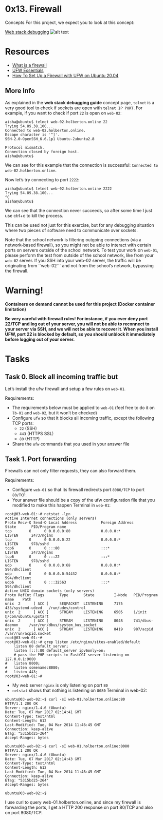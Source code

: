 # 0x13. Firewall

Concepts
For this project, we expect you to look at this concept:

[Web stack debugging]()
![alt text]()

# Resources
- [What is a firewall](https://en.wikipedia.org/wiki/Firewall_%28computing%29)
- [UFW Essentials](https://www.digitalocean.com/community/tutorials/ufw-essentials-common-firewall-rules-and-commands)
- [How To Set Up a Firewall with UFW on Ubuntu 20.04](https://www.digitalocean.com/community/tutorials/how-to-set-up-a-firewall-with-ufw-on-ubuntu-20-04)

## More Info
As explained in the **web stack debugging guide** concept page, ```telnet``` is a very good tool to check if sockets are open with ```telnet IP PORT```. For example, if you want to check if port ```22``` is open on ```web-02```:
```
aisha@ubuntu$ telnet web-02.holberton.online 22
Trying 54.89.38.100...
Connected to web-02.holberton.online.
Escape character is '^]'.
SSH-2.0-OpenSSH_6.6.1p1 Ubuntu-2ubuntu2.8

Protocol mismatch.
Connection closed by foreign host.
aisha@ubuntu$
```
We can see for this example that the connection is successful: ```Connected to web-02.holberton.online```.

Now let’s try connecting to port ```2222```:
```
aisha@ubuntu$ telnet web-02.holberton.online 2222
Trying 54.89.38.100...
^C
aisha@ubuntu$
```
We can see that the connection never succeeds, so after some time I just use ctrl+c to kill the process.

This can be used not just for this exercise, but for any debugging situation where two pieces of software need to communicate over sockets.

Note that the school network is filtering outgoing connections (via a network-based firewall), so you might not be able to interact with certain ports on servers outside of the school network. To test your work on ```web-01```, please perform the test from outside of the school network, like from your ```web-02``` server. If you SSH into your web-02 server, the traffic will be originating from ``web-02``` and not from the school’s network, bypassing the firewall.

# Warning!
**Containers on demand cannot be used for this project (Docker container limitation)**

**Be very careful with firewall rules! For instance, if you ever deny port 22/TCP and log out of your server, you will not be able to reconnect to your server via SSH, and we will not be able to recover it. When you install UFW, port 22 is blocked by default, so you should unblock it immediately before logging out of your server.**

# Tasks

## Task 0. Block all incoming traffic but
Let’s install the ufw firewall and setup a few rules on ```web-01```.

Requirements:

- The requirements below must be applied to ```web-01``` (feel free to do it on ```lb-01``` and ```web-02```, but it won’t be checked)
- Configure ```ufw``` so that it blocks all incoming traffic, except the following TCP ports:
	- ```22``` (SSH)
	- ```443``` (HTTPS SSL)
	- ```80``` (HTTP)
- Share the ```ufw``` commands that you used in your answer file

## Task 1. Port forwarding
Firewalls can not only filter requests, they can also forward them.

Requirements:

- Configure ```web-01``` so that its firewall redirects port ```8080/TCP``` to port ```80/TCP```.
- Your answer file should be a copy of the ufw configuration file that you modified to make this happen
Terminal in ```web-01```:
```
root@03-web-01:~# netstat -lpn
Active Internet connections (only servers)
Proto Recv-Q Send-Q Local Address           Foreign Address         State       PID/Program name
tcp        0      0 0.0.0.0:80              0.0.0.0:*               LISTEN      2473/nginx
tcp        0      0 0.0.0.0:22              0.0.0.0:*               LISTEN      978/sshd
tcp6       0      0 :::80                   :::*                    LISTEN      2473/nginx
tcp6       0      0 :::22                   :::*                    LISTEN      978/sshd
udp        0      0 0.0.0.0:68              0.0.0.0:*                           594/dhclient
udp        0      0 0.0.0.0:54432           0.0.0.0:*                           594/dhclient
udp6       0      0 :::32563                :::*                                594/dhclient
Active UNIX domain sockets (only servers)
Proto RefCnt Flags       Type       State         I-Node   PID/Program name    Path
unix  2      [ ACC ]     SEQPACKET  LISTENING     7175     433/systemd-udevd   /run/udev/control
unix  2      [ ACC ]     STREAM     LISTENING     6505     1/init              @/com/ubuntu/upstart
unix  2      [ ACC ]     STREAM     LISTENING     8048     741/dbus-daemon     /var/run/dbus/system_bus_socket
unix  2      [ ACC ]     STREAM     LISTENING     8419     987/acpid           /var/run/acpid.socket
root@03-web-01:~#
root@03-web-01:~# grep listen /etc/nginx/sites-enabled/default
    listen 80 default_server;
    listen [::]:80 default_server ipv6only=on;
    # pass the PHP scripts to FastCGI server listening on 127.0.0.1:9000
#   listen 8000;
#   listen somename:8080;
#   listen 443;
root@03-web-01:~#
```
- My web server ```nginx``` is only listening on port ```80```
- ```netstat``` shows that nothing is listening on ```8080```
Terminal in web-02:

```
ubuntu@03-web-02:~$ curl -sI web-01.holberton.online:80
HTTP/1.1 200 OK
Server: nginx/1.4.6 (Ubuntu)
Date: Tue, 07 Mar 2017 02:14:41 GMT
Content-Type: text/html
Content-Length: 612
Last-Modified: Tue, 04 Mar 2014 11:46:45 GMT
Connection: keep-alive
ETag: "5315bd25-264"
Accept-Ranges: bytes

ubuntu@03-web-02:~$ curl -sI web-01.holberton.online:8080
HTTP/1.1 200 OK
Server: nginx/1.4.6 (Ubuntu)
Date: Tue, 07 Mar 2017 02:14:43 GMT
Content-Type: text/html
Content-Length: 612
Last-Modified: Tue, 04 Mar 2014 11:46:45 GMT
Connection: keep-alive
ETag: "5315bd25-264"
Accept-Ranges: bytes

ubuntu@03-web-02:~$
```
I use curl to query web-01.holberton.online, and since my firewall is forwarding the ports, I get a HTTP 200 response on port 80/TCP and also on port 8080/TCP.

